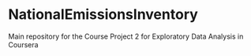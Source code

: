 # NationalEmissionsInventory
Main repository for the Course Project 2 for Exploratory Data Analysis in Coursera
